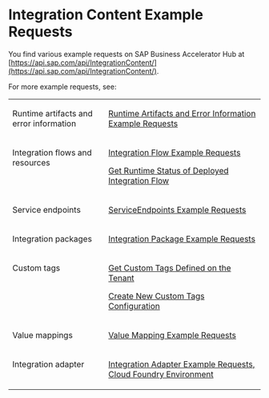 <!-- loio60cc8f12c9d94c42b2bbb27c9fb556de -->

# Integration Content Example Requests



You find various example requests on SAP Business Accelerator Hub at [https://api.sap.com/api/IntegrationContent/](https://api.sap.com/api/IntegrationContent/).

For more example requests, see:


<table>
<tr>
<td valign="top">

Runtime artifacts and error information



</td>
<td valign="top">

[Runtime Artifacts and Error Information Example Requests](runtime-artifacts-and-error-information-example-requests-3db463e.md) 



</td>
</tr>
<tr>
<td valign="top">

Integration flows and resources



</td>
<td valign="top">

[Integration Flow Example Requests](integration-flow-example-requests-d4c9711.md)

[Get Runtime Status of Deployed Integration Flow](get-runtime-status-of-deployed-integration-flow-49c7336.md)



</td>
</tr>
<tr>
<td valign="top">

Service endpoints



</td>
<td valign="top">

[ServiceEndpoints Example Requests](serviceendpoints-example-requests-26797fb.md) 



</td>
</tr>
<tr>
<td valign="top">

Integration packages



</td>
<td valign="top">

[Integration Package Example Requests](integration-package-example-requests-24a39f0.md) 



</td>
</tr>
<tr>
<td valign="top">

Custom tags



</td>
<td valign="top">

[Get Custom Tags Defined on the Tenant](get-custom-tags-defined-on-the-tenant-a947374.md)

[Create New Custom Tags Configuration](create-new-custom-tags-configuration-31e8308.md)



</td>
</tr>
<tr>
<td valign="top">

Value mappings



</td>
<td valign="top">

[Value Mapping Example Requests](value-mapping-example-requests-1425fe5.md) 



</td>
</tr>
<tr>
<td valign="top">

Integration adapter



</td>
<td valign="top">

[Integration Adapter Example Requests, Cloud Foundry Environment](integration-adapter-example-requests-cloud-foundry-environment-b996c4f.md) 



</td>
</tr>
</table>


